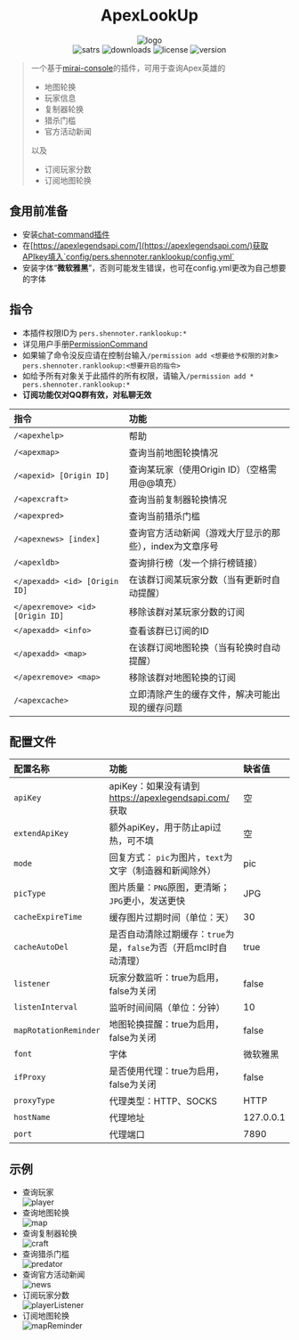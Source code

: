 <div align="center">
  
  
# ApexLookUp
![logo](https://github.com/Shennoter/ApexRankLookUp/blob/main/logo200.png)  
![satrs](https://img.shields.io/github/stars/Shennoter/ApexRankLookUp.svg?style=for-the-badge&color=yellow)
![downloads](https://shields.io/github/downloads/Shennoter/ApexRankLookUp/total.svg?style=for-the-badge)
![license](https://shields.io/github/license/Shennoter/ApexRankLookUp.svg?style=for-the-badge)
![version](https://shields.io/github/v/release/Shennoter/ApexRankLookUp?display_name=tag&style=for-the-badge&color=ff69b4)
  
</div>


> 一个基于[mirai-console](https://github.com/mamoe/mirai)的插件，可用于查询Apex英雄的
> - 地图轮换
> - 玩家信息
> - 复制器轮换
> - 猎杀门槛
> - 官方活动新闻  
>    
> 以及
> - 订阅玩家分数
> - 订阅地图轮换
## 食用前准备
- 安装[chat-command插件](https://github.com/project-mirai/chat-command) 
- 在[https://apexlegendsapi.com/](https://apexlegendsapi.com/)获取APIkey填入`config/pers.shennoter.ranklookup/config.yml`
- 安装字体“**微软雅黑**”，否则可能发生错误，也可在config.yml更改为自己想要的字体
## 指令
- 本插件权限ID为 `pers.shennoter.ranklookup:*`     
- 详见用户手册[PermissionCommand](https://github.com/mamoe/mirai/blob/dev/mirai-console/docs/BuiltInCommands.md#permissioncommand)  
- 如果输了命令没反应请在控制台输入`/permission add <想要给予权限的对象> pers.shennoter.ranklookup:<想要开启的指令>`  
- 如给予所有对象关于此插件的所有权限，请输入`/permission add * pers.shennoter.ranklookup:*`  
- **订阅功能仅对QQ群有效，对私聊无效**  

|指令 |功能|
|:---|:---|
|`/<apexhelp>`|帮助|
|`/<apexmap>`|查询当前地图轮换情况|
|`/<apexid> [Origin ID]`|查询某玩家（使用Origin ID）（空格需用@@填充）|  
|`/<apexcraft>` | 查询当前复制器轮换情况|
|`/<apexpred>` | 查询当前猎杀门槛|
|`/<apexnews> [index]` | 查询官方活动新闻（游戏大厅显示的那些），index为文章序号|
|`/<apexldb>`|查询排行榜（发一个排行榜链接）|
|`</apexadd> <id> [Origin ID] `|在该群订阅某玩家分数（当有更新时自动提醒）|
|`</apexremove> <id> [Origin ID]`|移除该群对某玩家分数的订阅|
|`</apexadd> <info>`|查看该群已订阅的ID|
|`</apexadd> <map>`|在该群订阅地图轮换（当有轮换时自动提醒）|
|`</apexremove> <map>`|移除该群对地图轮换的订阅|
|`/<apexcache>` | 立即清除产生的缓存文件，解决可能出现的缓存问题|
## 配置文件
|配置名称 |功能|缺省值|
|:---|:---|:---|
|`apiKey`|apiKey：如果没有请到 https://apexlegendsapi.com/ 获取|空|
|`extendApiKey`|额外apiKey，用于防止api过热，可不填|空|
|`mode`|回复方式： `pic`为图片，`text`为文字（制造器和新闻除外）|pic|  
|`picType` | 图片质量：`PNG`原图，更清晰；`JPG`更小，发送更快|JPG|
|`cacheExpireTime` | 缓存图片过期时间（单位：天）|30|
|`cacheAutoDel` | 是否自动清除过期缓存：`true`为是，`false`为否（开启mcl时自动清理）|true|
|`listener`|玩家分数监听：true为启用，false为关闭|false|
|`listenInterval`|监听时间间隔（单位：分钟）|10|
|`mapRotationReminder`|地图轮换提醒：true为启用，false为关闭|false|
|`font`|字体|微软雅黑|
|`ifProxy`|是否使用代理：true为启用，false为关闭|false|
|`proxyType`|代理类型：HTTP、SOCKS|HTTP|
|`hostName`|代理地址|127.0.0.1|
|`port`|代理端口|7890|
## 示例  
- 查询玩家  
  ![player](https://github.com/Shennoter/ApexRankLookUp/blob/main/player.png)
- 查询地图轮换  
  ![map](https://github.com/Shennoter/ApexRankLookUp/blob/main/map.png)
- 查询复制器轮换  
  ![craft](https://github.com/Shennoter/ApexRankLookUp/blob/main/craft.png)
- 查询猎杀门槛  
  ![predator](https://github.com/Shennoter/ApexRankLookUp/blob/main/predatoreg.png)
- 查询官方活动新闻  
  ![news](https://github.com/Shennoter/ApexRankLookUp/blob/main/news.png)
- 订阅玩家分数  
  ![playerListener](https://github.com/Shennoter/ApexRankLookUp/blob/main/playerListener.png)
- 订阅地图轮换  
  ![mapReminder](https://github.com/Shennoter/ApexRankLookUp/blob/main/mapReminder.png)
